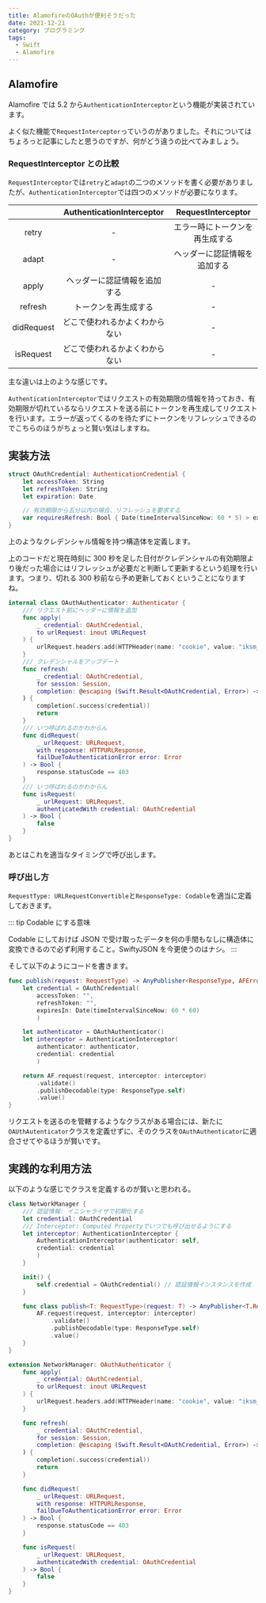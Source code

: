 ```yaml
---
title: AlamofireのOAuthが便利そうだった
date: 2021-12-21
category: プログラミング
tags:
  - Swift
  - Alamofire
---
```


## Alamofire

Alamofire では 5.2 から`AuthenticationInterceptor`という機能が実装されています。

よく似た機能で`RequestInterceptor`っていうのがありました。それについてはちょろっと記事にしたと思うのですが、何がどう違うの比べてみましょう。

### RequestInterceptor との比較

`RequestInterceptor`では`retry`と`adapt`の二つのメソッドを書く必要がありましたが、`AuthenticationInterceptor`では四つのメソッドが必要になります。

|            |   AuthenticationInterceptor    |       RequestInterceptor       |
| :--------: | :----------------------------: | :----------------------------: |
|   retry    |               -                | エラー時にトークンを再生成する |
|   adapt    |               -                |  ヘッダーに認証情報を追加する  |
|   apply    |  ヘッダーに認証情報を追加する  |               -                |
|  refresh   |      トークンを再生成する      |               -                |
| didRequest | どこで使われるかよくわからない |               -                |
| isRequest  | どこで使われるかよくわからない |               -                |

主な違いは上のような感じです。

`AuthenticationInterceptor`ではリクエストの有効期限の情報を持っておき、有効期限が切れているならリクエストを送る前にトークンを再生成してリクエストを行います。エラーが返ってくるのを待たずにトークンをリフレッシュできるのでこちらのほうがちょっと賢い気はしますね。

## 実装方法

```swift
struct OAuthCredential: AuthenticationCredential {
    let accessToken: String
    let refreshToken: String
    let expiration: Date

    // 有効期限から五分以内の場合、リフレッシュを要求する
    var requiresRefresh: Bool { Date(timeIntervalSinceNow: 60 * 5) > expiration }
}
```

上のようなクレデンシャル情報を持つ構造体を定義します。

上のコードだと現在時刻に 300 秒を足した日付がクレデンシャルの有効期限より後だった場合にはリフレッシュが必要だと判断して更新するという処理を行います。つまり、切れる 300 秒前なら予め更新しておくということになりますね。

```swift
internal class OAuthAuthenticator: Authenticator {
    /// リクエスト前にヘッダーに情報を追加
    func apply(
        _ credential: OAuthCredential,
        to urlRequest: inout URLRequest
    ) {
        urlRequest.headers.add(HTTPHeader(name: "cookie", value: "iksm_session=\(credential.iksmSession)"))
    }
    /// クレデンシャルをアップデート
    func refresh(
        _ credential: OAuthCredential,
        for session: Session,
        completion: @escaping (Swift.Result<OAuthCredential, Error>) -> Void
    ) {
        completion(.success(credential))
        return
    }
    /// いつ呼ばれるのかわからん
    func didRequest(
        _ urlRequest: URLRequest,
        with response: HTTPURLResponse,
        failDueToAuthenticationError error: Error
    ) -> Bool {
        response.statusCode == 403
    }
    /// いつ呼ばれるのかわからん
    func isRequest(
        _ urlRequest: URLRequest,
        authenticatedWith credential: OAuthCredential
    ) -> Bool {
        false
    }
}
```

あとはこれを適当なタイミングで呼び出します。

### 呼び出し方

`RequestType: URLRequestConvertible`と`ResponseType: Codable`を適当に定義しておきます。

::: tip Codable にする意味

Codable にしておけば JSON で受け取ったデータを何の手間もなしに構造体に変換できるので必ず利用すること。SwiftyJSON を今更使うのはナシ。
:::

そして以下のようにコードを書きます。

```swift
func publish(request: RequestType) -> AnyPublisher<ResponseType, AFError> {
    let credential = OAuthCredential(
        accessToken: "",
        refreshToken: "",
        expiresIn: Date(timeIntervalSinceNow: 60 * 60)
        )

    let authenticator = OAuthAuthenticator()
    let interceptor = AuthenticationInterceptor(
        authenticator: authenticator,
        credential: credential
        )

    return AF.request(request, interceptor: interceptor)
        .validate()
        .publishDecodable(type: ResponseType.self)
        .value()
}
```

リクエストを送るのを管轄するようなクラスがある場合には、新たに`OAUthAutenticator`クラスを定義せずに、そのクラスを`OAuthAuthenticator`に適合させてやるほうが賢いです。

## 実践的な利用方法

以下のような感じでクラスを定義するのが賢いと思われる。

```swift
class NetworkManager {
    /// 認証情報: イニシャライザで初期化する
    let credential: OAuthCredential
    /// Interceptor: Computed Propertyでいつでも呼び出せるようにする
    let interceptor: AuthenticationInterceptor {
        AuthenticationInterceptor(authenticator: self,
        credential: credential
        )
    }

    init() {
        self.credential = OAuthCredential() // 認証情報インスタンスを作成
    }

    func class publish<T: RequestType>(request: T) -> AnyPublisher<T.ResponseType, AFError> {
        AF.request(request, interceptor: interceptor)
            .validate()
            .publishDecodable(type: ResponseType.self)
            .value()
    }
}

extension NetworkManager: OAuthAuthenticator {
    func apply(
        _ credential: OAuthCredential,
        to urlRequest: inout URLRequest
    ) {
        urlRequest.headers.add(HTTPHeader(name: "cookie", value: "iksm_session=\(credential.iksmSession)"))
    }

    func refresh(
        _ credential: OAuthCredential,
        for session: Session,
        completion: @escaping (Swift.Result<OAuthCredential, Error>) -> Void
    ) {
        completion(.success(credential))
        return
    }

    func didRequest(
        _ urlRequest: URLRequest,
        with response: HTTPURLResponse,
        failDueToAuthenticationError error: Error
    ) -> Bool {
        response.statusCode == 403
    }

    func isRequest(
        _ urlRequest: URLRequest,
        authenticatedWith credential: OAuthCredential
    ) -> Bool {
        false
    }
}
```
